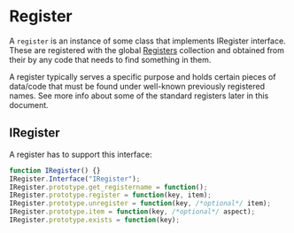 # Register

A `register` is an instance of some class that implements IRegister interface. These are registered with the global [Registers](Registers.md) collection and obtained from their by any code that needs to find something in them.

A register typically serves a specific purpose and holds certain pieces of data/code that must be found under well-known previously registered names. See more info about some of the standard registers later in this document.

## IRegister

A register has to support this interface:

```Javascript
function IRegister() {}
IRegister.Interface("IRegister");
IRegister.prototype.get_registername = function();
IRegister.prototype.register = function(key, item);
IRegister.prototype.unregister = function(key, /*optional*/ item);
IRegister.prototype.item = function(key, /*optional*/ aspect);
IRegister.prototype.exists = function(key);
```